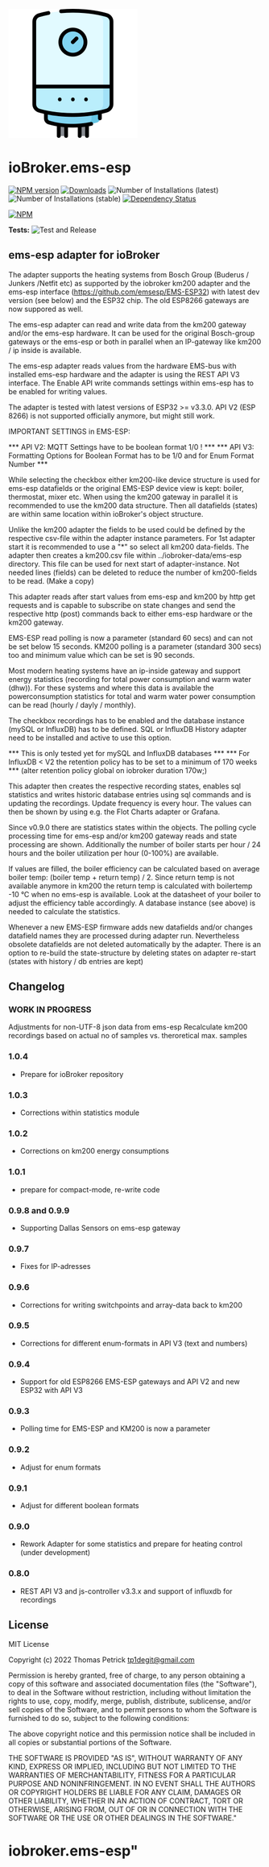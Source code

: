 ![Logo](admin/ems-esp.png)
# ioBroker.ems-esp

[![NPM version](https://img.shields.io/npm/v/iobroker.ems-esp.svg)](https://www.npmjs.com/package/iobroker.ems-esp)
[![Downloads](https://img.shields.io/npm/dm/iobroker.ems-esp.svg)](https://www.npmjs.com/package/iobroker.ems-esp)
![Number of Installations (latest)](https://iobroker.live/badges/ems-esp-installed.svg)
![Number of Installations (stable)](https://iobroker.live/badges/ems-esp-stable.svg)
[![Dependency Status](https://img.shields.io/david/tp1de/iobroker.ems-esp.svg)](https://david-dm.org/tp1de/iobroker.ems-esp)

[![NPM](https://nodei.co/npm/iobroker.ems-esp.png?downloads=true)](https://nodei.co/npm/iobroker.ems-esp/)

**Tests:** ![Test and Release](https://github.com/tp1de/ioBroker.ems-esp/workflows/Test%20and%20Release/badge.svg)

## ems-esp adapter for ioBroker

The adapter supports the heating systems from Bosch Group (Buderus / Junkers /Netfit etc) as supported by the iobroker km200 adapter and the ems-esp interface (https://github.com/emsesp/EMS-ESP32) with latest dev version (see below) and the ESP32 chip. The old ESP8266 gateways are now suppored as well.

The ems-esp adapter can read and write data from the km200 gateway and/or the ems-esp hardware. 
It can be used for the original Bosch-group gateways or the ems-esp or both in parallel when an IP-gateway like km200 / ip inside is available.

The ems-esp adapter reads values from the hardware EMS-bus with installed ems-esp hardware and the adapter is using the REST API V3 interface. The Enable API write commands settings within ems-esp has to be enabled for writing values.

The adapter is tested with latest versions of ESP32 >= v3.3.0. 
API V2 (ESP 8266) is not supported officially anymore, but might still work.

IMPORTANT SETTINGS in EMS-ESP:

*** API V2: MQTT Settings have to be boolean format 1/0 ! ***
*** API V3: Formatting Options for Boolean Format has to be 1/0 and for Enum Format Number ***

While selecting the checkbox either km200-like device structure is used for ems-esp datafields or the original EMS-ESP device view is kept: boiler, thermostat, mixer etc. When using the km200 gateway in parallel it is recommended to use the km200 data structure. Then all datafields (states) are within same location within ioBroker's object structure.

Unlike the km200 adapter the fields to be used could be defined by the respective csv-file within the adapter instance parameters. For 1st adapter start it is recommended to use a "*" so select all km200 data-fields.
The adapter then creates a km200.csv file within ../iobroker-data/ems-esp directory. This file can be used for next start of adapter-instance.
Not needed lines (fields) can be deleted to reduce the number of km200-fields to be read. (Make a copy)  


This adapter reads after start values from ems-esp and km200 by http get requests and is capable to subscribe on state changes and send the respective http (post) commands back to either ems-esp hardware or the km200 gateway. 

EMS-ESP read polling is now a parameter (standard 60 secs) and can not be set below 15 seconds.
KM200 polling is a parameter (standard 300 secs) too and minimum value which can be set is 90 seconds.
 
Most modern heating systems have an ip-inside gateway and support energy statistics (recording for total power consumption and warm water (dhw)).
For these systems and where this data is available the powerconsumption statistics for total and warm water power consumption can be read (hourly / dayly / monthly).

The checkbox recordings has to be enabled and the database instance (mySQL or InfluxDB) has to be defined. 
SQL or InfluxDB History adapter need to be installed and active to use this option.

*** This is only tested yet for mySQL and InfluxDB databases ***
*** For InfluxDB < V2 the retention policy has to be set to a minimum of 170 weeks ***
    (alter retention policy global on iobroker duration 170w;)

This adapter then creates the respective recording states, enables sql statistics and writes historic database entries using sql commands and is updating the recordings. Update frequency is every hour. The values can then be shown by using e.g. the Flot Charts adapter or Grafana.

Since v0.9.0 there are statistics states within the objects. The polling cycle processing time for ems-esp and/or km200 gateway reads and state processing are shown. Additionally the number of boiler starts per hour / 24 hours and the boiler utilization per hour (0-100%) are available.

If values are filled, the boiler efficiency can be calculated based on average boiler temp: (boiler temp + return temp) / 2.
Since return temp is not available anymore in km200 the return temp is calculated with boilertemp -10 °C when no ems-esp is available. 
Look at the datasheet of your boiler to adjust the efficiency table accordingly. 
A database instance (see above) is needed to calculate the statistics.

Whenever a new EMS-ESP firmware adds new datafields and/or changes datafield names they are processed during adapter run.
Nevertheless obsolete datafields are not deleted automatically by the adapter. 
There is an option to re-build the state-structure by deleting states on adapter re-start (states with history / db entries are kept)


## Changelog
### **WORK IN PROGRESS**
Adjustments for non-UTF-8 json data from ems-esp
Recalculate km200 recordings based on actual no of samples vs. theroretical max. samples
### 1.0.4
* Prepare for ioBroker repository 
### 1.0.3
* Corrections within statistics module
### 1.0.2
* Corrections on km200 energy consumptions 
### 1.0.1 
* prepare for compact-mode, re-write code 
### 0.9.8 and 0.9.9
* Supporting Dallas Sensors on ems-esp gateway
### 0.9.7
* Fixes for IP-adresses
### 0.9.6
* Corrections for writing switchpoints and array-data back to km200
### 0.9.5
* Corrections for different enum-formats in API V3 (text and numbers)
### 0.9.4
* Support for old ESP8266 EMS-ESP gateways and API V2 and new ESP32 with API V3
### 0.9.3
* Polling time for EMS-ESP and KM200 is now a parameter
### 0.9.2
* Adjust for enum formats
### 0.9.1
* Adjust for different boolean formats
### 0.9.0
* Rework Adapter for some statistics and prepare for heating control (under development)
### 0.8.0
* REST API V3 and js-controller v3.3.x and support of influxdb for recordings


## License
MIT License

Copyright (c) 2022 Thomas Petrick <tp1degit@gmail.com>

Permission is hereby granted, free of charge, to any person obtaining a copy
of this software and associated documentation files (the "Software"), to deal
in the Software without restriction, including without limitation the rights
to use, copy, modify, merge, publish, distribute, sublicense, and/or sell
copies of the Software, and to permit persons to whom the Software is
furnished to do so, subject to the following conditions:

The above copyright notice and this permission notice shall be included in all
copies or substantial portions of the Software.

THE SOFTWARE IS PROVIDED "AS IS", WITHOUT WARRANTY OF ANY KIND, EXPRESS OR
IMPLIED, INCLUDING BUT NOT LIMITED TO THE WARRANTIES OF MERCHANTABILITY,
FITNESS FOR A PARTICULAR PURPOSE AND NONINFRINGEMENT. IN NO EVENT SHALL THE
AUTHORS OR COPYRIGHT HOLDERS BE LIABLE FOR ANY CLAIM, DAMAGES OR OTHER
LIABILITY, WHETHER IN AN ACTION OF CONTRACT, TORT OR OTHERWISE, ARISING FROM,
OUT OF OR IN CONNECTION WITH THE SOFTWARE OR THE USE OR OTHER DEALINGS IN THE
SOFTWARE."
# iobroker.ems-esp" 
